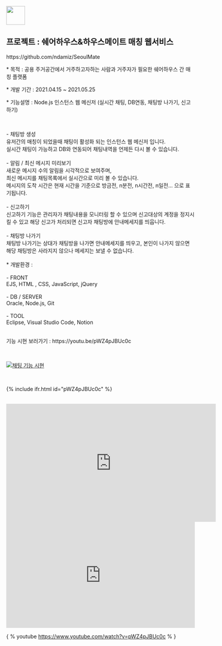 <p align=""><img src="https://0905cjw.github.io/seoulmate_logo.png" height="50px"/></p>
<h2>프로젝트 : 쉐어하우스&하우스메이트 매칭 웹서비스</h2>
<p>https://github.com/ndamiz/SeoulMate</p>
<p>* 목적 : 공용 주거공간에서 거주하고자하는 사람과 거주자가 필요한 쉐어하우스 간 매칭 플랫폼</p>
<p>* 개발 기간 : 2021.04.15 ~ 2021.05.25</p>

<p>* 기능설명 : Node.js 인스턴스 웹 메신저 (실시간 채팅, DB연동, 채팅방 나가기, 신고하기)</p>
<br>
<p>
- 채팅방 생성<br>
유저간의 매칭이 되었을때 채팅이 활성화 되는 인스턴스 웹 메신저 입니다. <br>
실시간 채팅이 가능하고 DB와 연동되어 채팅내역을 언제든 다시 볼  수 있습니다.<br>
<br>
- 알림 / 최신 메시지 미리보기<br>
새로운 메시지 수의 알림을 시각적으로 보여주며, <br>
최신 메시지를 채팅목록에서 실시간으로 미리 볼 수 있습니다.<br>
메시지의 도착 시간은 현재 시간을 기준으로 방금전, n분전, n시간전, n일전... 으로 표기됩니다.<br>
<br>
- 신고하기<br>
신고하기 기능은 관리자가 채팅내용을 모니터링 할 수 있으며 신고대상의 계정을 정지시킬 수 있고 해당 신고가 처리되면 신고자 채팅방에 안내메세지를 띄웁니다.<br>
<br>
- 채팅방 나가기<br>
채팅방 나가기는 상대가 채팅방을 나가면 안내메세지를 띄우고, 본인이 나가지 않으면 해당 채팅방은 사라지지 않으나 메세지는 보낼 수 없습니다.<br>
<br>
* 개발환경 : <br>
<br>
- FRONT<br>
EJS, HTML , CSS, JavaScript, jQuery<br>
<br>
- DB / SERVER<br>
Oracle, Node.js, Git<br>
<br>
- TOOL<br>
Eclipse, Visual Studio Code, Notion<br>
<br>

<p>기능 시현 보러가기 : https://youtu.be/pWZ4pJBUc0c</p> <br>

[![채팅 기능 시현](http://img.youtube.com/vi/pWZ4pJBUc0c/0.jpg)](https://www.youtube.com/watch?v=pWZ4pJBUc0c)

<br>

{% include ifr.html id="pWZ4pJBUc0c" %}

<br>
<iframe width="560" height="315" src="https://www.youtube.com/embed/pWZ4pJBUc0c" title="YouTube video player" frameborder="0" allow="accelerometer; autoplay; clipboard-write; encrypted-media; gyroscope; picture-in-picture" allowfullscreen></iframe>



<style>.embed-container { position: relative; padding-bottom: 56.25%; height: 0; overflow: hidden; max-width: 100%; height: auto; } .embed-container iframe, .embed-container object, .embed-container embed { position: absolute; top: 0; left: 0; width: 100%; height: 100%; }</style><div class='embed-container'><iframe src='http://www.youtube.com/embed/pWZ4pJBUc0c' frameborder='0' allowfullscreen></iframe></div>

{ % youtube https://www.youtube.com/watch?v=pWZ4pJBUc0c % }
